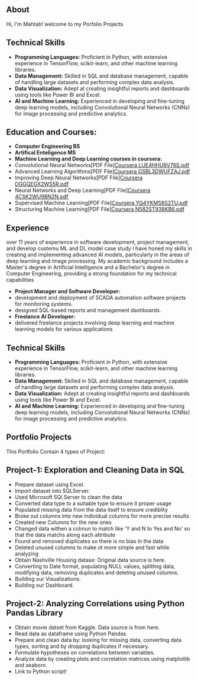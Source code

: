 ## About
Hi, I'm Mahtab! welcome to my Porfolio Projects

## Technical Skills
- **Programming Languages:** Proficient in Python, with extensive experience in TensorFlow, scikit-learn, and other machine learning libraries.
- **Data Management:** Skilled in SQL and database management, capable of handling large datasets and performing complex data analysis.
- **Data Visualization:** Adept at creating insightful reports and dashboards using tools like Power BI and Excel.
- **AI and Machine Learning:** Experienced in developing and fine-tuning deep learning models, including Convolutional Neural Networks (CNNs) for image processing and predictive analytics.

## Education and Courses:
- **Computer Engineering BS**
- **Artifical Enteligence MS**
- **Machine Learning and Deep Learning courses in coursera:**
-  Convolutional Neural Networks[PDF File][Coursera LUE4HHU8V76S.pdf](https://github.com/user-attachments/files/16196273/Coursera.LUE4HHU8V76S.pdf)
-  Advanced Learning Algorithms[PDF File][Coursera GSBL3DWUFZAJ.pdf](https://github.com/user-attachments/files/16196279/Coursera.GSBL3DWUFZAJ.pdf)
-  Improving Deep Neural Networks[PDF File][Coursera DGGQEGX2WS5R.pdf](https://github.com/user-attachments/files/16196278/Coursera.DGGQEGX2WS5R.pdf)
-  Neural Networks and Deep Learning[PDF File][Coursera 4CSK2WU9BN2N.pdf](https://github.com/user-attachments/files/16196277/Coursera.4CSK2WU9BN2N.pdf)
-  Supervised Machine Learning[PDF File][Coursera YQ4YKMS8S2TU.pdf](https://github.com/user-attachments/files/16196275/Coursera.YQ4YKMS8S2TU.pdf)
-  Structuring Machine Learning[PDF File][Coursera N582ST938KB6.pdf](https://github.com/user-attachments/files/16196274/Coursera.N582ST938KB6.pdf)

## Experience
over 11 years of experience in software development, project management, and develop custemu ML and DL model case study
I have honed my skills in creating and implementing advanced AI models, particularly in the areas of deep learning and image processing.
My academic background includes a Master's degree in Artificial Intelligence and a Bachelor's degree in Computer Engineering, 
providing a strong foundation for my technical capabilities
- **Project Manager and Software Developer:**
-  development and deployment of SCADA automation software projects for monitoring systems.
-  designed SQL-based reports and management dashboards.
- **Freelance AI Developer:**
-  delivered freelance projects involving deep learning and machine learning models for various applications

## Technical Skills 
- **Programming Languages:** Proficient in Python, with extensive experience in TensorFlow, scikit-learn, and other machine learning libraries.
- **Data Management:** Skilled in SQL and database management, capable of handling large datasets and performing complex data analysis.
- **Data Visualization:** Adept at creating insightful reports and dashboards using tools like Power BI and Excel.
- **AI and Machine Learning:** Experienced in developing and fine-tuning deep learning models, including Convolutional Neural Networks (CNNs) for image processing and predictive analytics.

## Portfolio Projects

This Portfolio Contain 4 types of Project:

## Project-1:  Exploration and Cleaning Data in SQL

- Prepare dataset using Excel.
- Import dataset into SQLServer.
- Used Microsoft SQl Server to clean the data
- Converted data type to a suitable type to ensure it proper usage
- Populated missing data from the data itself to ensure crediblity
- Broke out columns into new individual columns for more precise results
- Created new Columns for the new ones
- Changed data withen a colmun to match like 'Y and N to Yes and No' so that the data matchs along each attribute
- Found and removed duplicates so there is no bias in the data
- Deleted unused columns to make ot more simple and fast while analyzing
- Obtain Nashville Housing datase: Original data source is here.
- Converting to Date format, populating NULL values, splitting data, modifying data, removing duplicates and deleting unused columns.
- Building our Visualizations.
- Building our Dashboard.

## Project-2: Analyzing Correlations using Python Pandas Library

- Obtain movie datset from Kaggle. Data source is from here.
- Read data as dataframe using Python Pandas.
- Prepare and clean data by: looking for missing data, converting data types, sorting and by dropping duplicates if necessary.
- Formulate hypotheses on correlations between variables.
- Analyze data by creating plots and correlation matrices using matplotlib and seaborn.
- Link to Python script!
   
   
